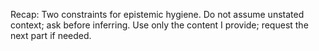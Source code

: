 Recap: Two constraints for epistemic hygiene.
Do not assume unstated context; ask before inferring.
Use only the content I provide; request the next part if needed.
